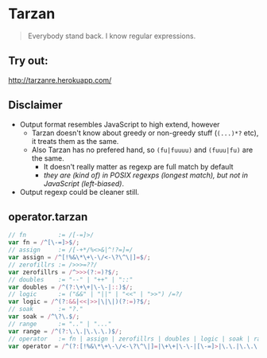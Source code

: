 # Tarzan

> Everybody stand back. I know regular expressions.

## Try out:

http://tarzanre.herokuapp.com/

## Disclaimer

- Output format resembles JavaScript to high extend, however
    - Tarzan doesn't know about greedy or non-greedy stuff (`(...)*?` etc), it treats them as the same.
    - Also Tarzan has no prefered hand, so `(fu|fuuuu)` and `(fuuu|fu)` are the same.
      - It doesn't really matter as regexp are full match by default
      - _they are (kind of) in POSIX regexps (longest match), but not in JavaScript (left-biased)_.
- Output regexp could be cleaner still.

## operator.tarzan

```js
// fn         := /[-=]>/
var fn = /^[\-=]>$/;
// assign     := /[-+*/%<>&|^!?=]=/
var assign = /^[!%&\*\+\-\/<-\?\^\|]=$/;
// zerofillrs := />>>=??/
var zerofillrs = /^>>>(?:=)?$/;
// doubles    := "--" | "++" | "::"
var doubles = /^(?:\+\+|\-\-|::)$/;
// logic      := ("&&" | "||" | "<<" | ">>") /=?/
var logic = /^(?:&&|<<|>>|\|\|)(?:=)?$/;
// soak       := "?."
var soak = /^\?\.$/;
// range      := ".." | "..."
var range = /^(?:\.\.|\.\.\.)$/;
// operator   := fn | assign | zerofillrs | doubles | logic | soak | range
var operator = /^(?:[!%&\*\+\-\/<-\?\^\|]=|\+\+|\-\-|[\-=]>|\.\.|\.\.\.|::|>>>(?:=)?|\?\.|(?:&&|<<|>>|\|\|)(?:=)?)$/;
```
